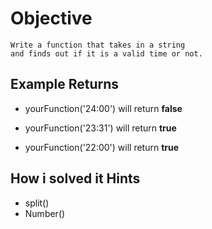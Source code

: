 # Objective

    Write a function that takes in a string
    and finds out if it is a valid time or not.

## Example Returns

* yourFunction('24:00') will return **false**

* yourFunction('23:31') will return **true**

* yourFunction('22:00') will return **true**

## How i solved it Hints

* split()
* Number()
